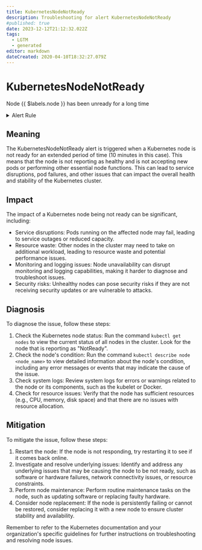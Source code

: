 ```yaml
---
title: KubernetesNodeNotReady
description: Troubleshooting for alert KubernetesNodeNotReady
#published: true
date: 2023-12-12T21:12:32.022Z
tags: 
  - LGTM
  - generated
editor: markdown
dateCreated: 2020-04-10T18:32:27.079Z
---
```


# KubernetesNodeNotReady

Node {{ $labels.node }} has been unready for a long time

<details>
  <summary>Alert Rule</summary>

{{% rule "kubernetes/kubestate-exporter.yml" "KubernetesNodeNotReady" %}}

{{% comment %}}

```yaml
alert: KubernetesNodeNotReady
expr: kube_node_status_condition{condition="Ready",status="true"} == 0
for: 10m
labels:
    severity: critical
annotations:
    summary: Kubernetes Node ready (node {{ $labels.node }})
    description: |-
        Node {{ $labels.node }} has been unready for a long time
          VALUE = {{ $value }}
          LABELS = {{ $labels }}
    runbook: https://github.com/srerun/prometheus-alerts/blob/main/content/runbooks/kubestate-exporter/KubernetesNodeNotReady.md

```

{{% /comment %}}

</details>


## Meaning

The KubernetesNodeNotReady alert is triggered when a Kubernetes node is not ready for an extended period of time (10 minutes in this case). This means that the node is not reporting as healthy and is not accepting new pods or performing other essential node functions. This can lead to service disruptions, pod failures, and other issues that can impact the overall health and stability of the Kubernetes cluster.

## Impact

The impact of a Kubernetes node being not ready can be significant, including:

* Service disruptions: Pods running on the affected node may fail, leading to service outages or reduced capacity.
* Resource waste: Other nodes in the cluster may need to take on additional workload, leading to resource waste and potential performance issues.
* Monitoring and logging issues: Node unavailability can disrupt monitoring and logging capabilities, making it harder to diagnose and troubleshoot issues.
* Security risks: Unhealthy nodes can pose security risks if they are not receiving security updates or are vulnerable to attacks.

## Diagnosis

To diagnose the issue, follow these steps:

1. Check the Kubernetes node status: Run the command `kubectl get nodes` to view the current status of all nodes in the cluster. Look for the node that is reporting as "NotReady".
2. Check the node's condition: Run the command `kubectl describe node <node_name>` to view detailed information about the node's condition, including any error messages or events that may indicate the cause of the issue.
3. Check system logs: Review system logs for errors or warnings related to the node or its components, such as the kubelet or Docker.
4. Check for resource issues: Verify that the node has sufficient resources (e.g., CPU, memory, disk space) and that there are no issues with resource allocation.

## Mitigation

To mitigate the issue, follow these steps:

1. Restart the node: If the node is not responding, try restarting it to see if it comes back online.
2. Investigate and resolve underlying issues: Identify and address any underlying issues that may be causing the node to be not ready, such as software or hardware failures, network connectivity issues, or resource constraints.
3. Perform node maintenance: Perform routine maintenance tasks on the node, such as updating software or replacing faulty hardware.
4. Consider node replacement: If the node is persistently failing or cannot be restored, consider replacing it with a new node to ensure cluster stability and availability.

Remember to refer to the Kubernetes documentation and your organization's specific guidelines for further instructions on troubleshooting and resolving node issues.